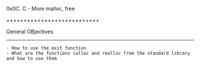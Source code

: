 0x0C. C - More malloc, free

+++++++++++++++++++++++++++

General OBjectives
**********
	- How to use the exit function
	- What are the functions calloc and realloc from the standard library and how to use them
